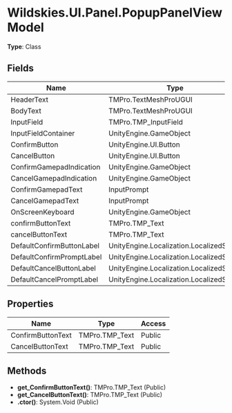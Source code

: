 ﻿# Wildskies.UI.Panel.PopupPanelViewModel

**Type**: Class

## Fields

| Name | Type | Access |
|------|------|--------|
| HeaderText | TMPro.TextMeshProUGUI | Public |
| BodyText | TMPro.TextMeshProUGUI | Public |
| InputField | TMPro.TMP_InputField | Public |
| InputFieldContainer | UnityEngine.GameObject | Public |
| ConfirmButton | UnityEngine.UI.Button | Public |
| CancelButton | UnityEngine.UI.Button | Public |
| ConfirmGamepadIndication | UnityEngine.GameObject | Public |
| CancelGamepadIndication | UnityEngine.GameObject | Public |
| ConfirmGamepadText | InputPrompt | Public |
| CancelGamepadText | InputPrompt | Public |
| OnScreenKeyboard | UnityEngine.GameObject | Public |
| confirmButtonText | TMPro.TMP_Text | Private |
| cancelButtonText | TMPro.TMP_Text | Private |
| DefaultConfirmButtonLabel | UnityEngine.Localization.LocalizedString | Public |
| DefaultConfirmPromptLabel | UnityEngine.Localization.LocalizedString | Public |
| DefaultCancelButtonLabel | UnityEngine.Localization.LocalizedString | Public |
| DefaultCancelPromptLabel | UnityEngine.Localization.LocalizedString | Public |

## Properties

| Name | Type | Access |
|------|------|--------|
| ConfirmButtonText | TMPro.TMP_Text | Public |
| CancelButtonText | TMPro.TMP_Text | Public |

## Methods

- **get_ConfirmButtonText()**: TMPro.TMP_Text (Public)
- **get_CancelButtonText()**: TMPro.TMP_Text (Public)
- **.ctor()**: System.Void (Public)

